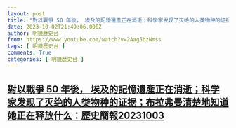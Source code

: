 ```yaml
---
layout: post
title: "對以戰爭 50 年後， 埃及的記憶遺產正在消逝；科学家发现了灭绝的人类物种的证据；布拉弗曼清楚地知道她正在释放什么：歷史簡報20231003"
date: 2023-10-02T21:49:06.000Z
author: 明鏡歷史台
from: https://www.youtube.com/watch?v=2Aag5bzNmss
tags: [ 明鏡歷史台 ]
comments: True
categories: [ 明鏡歷史台 ]
---
```

<!--1696283346000-->
[對以戰爭 50 年後， 埃及的記憶遺產正在消逝；科学家发现了灭绝的人类物种的证据；布拉弗曼清楚地知道她正在释放什么：歷史簡報20231003](https://www.youtube.com/watch?v=2Aag5bzNmss)
------

<div>

</div>
